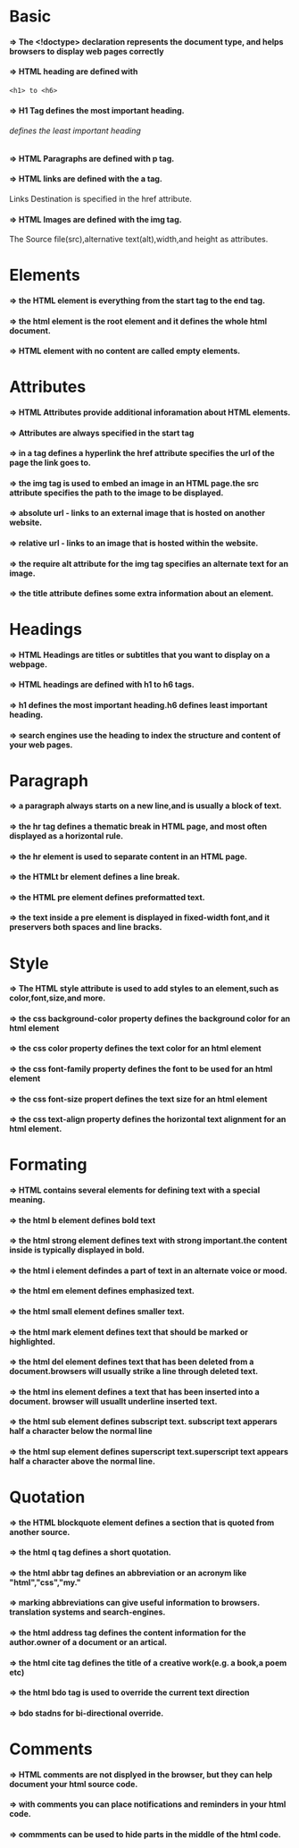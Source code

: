 # Basic

#### => The <!doctype> declaration represents the document type, and helps browsers to display web pages correctly

#### => HTML heading are defined with

```
<h1> to <h6>
```

#### => H1 Tag defines the most important heading.<h6> defines the least important heading

#### => HTML Paragraphs are defined with p tag.

#### => HTML links are defined with the a tag.

Links Destination is specified in the href attribute.

#### => HTML Images are defined with the img tag.

The Source file(src),alternative text(alt),width,and height as attributes.

# Elements

#### => the HTML element is everything from the start tag to the end tag.

#### => the html element is the root element and it defines the whole html document.

#### => HTML element with no content are called empty elements.

# Attributes

#### => HTML Attributes provide additional  inforamation about HTML elements.

#### => Attributes are always specified in the start tag

#### => in a tag defines a hyperlink the href attribute specifies the url of the page the link goes to.

#### => the img tag is used to embed an image in an HTML page.the src attribute specifies the path to the image to be displayed.

#### => absolute url - links to an external image that is hosted on another website.

#### => relative url - links to an image that is hosted within the website.

#### => the require alt attribute for the img tag specifies an alternate text for an image.

#### => the title attribute defines some extra information about an element.

# Headings
 
#### => HTML Headings are titles or subtitles that you want to display on a webpage.

#### => HTML headings are defined with h1 to h6 tags.

#### => h1 defines the most important heading.h6 defines least important heading.

#### => search engines use the heading to index the structure and content of your web pages.

# Paragraph

#### => a paragraph always starts on a new line,and is usually a block of text.

#### => the hr tag defines a thematic break in HTML page, and most often displayed as a horizontal rule.
 
#### => the hr element is used to separate content in an HTML page.

#### => the HTMLt br element defines a line break.

#### => the HTML pre element defines preformatted text.

#### => the text inside a pre element is displayed in fixed-width font,and it preservers both spaces and line bracks.

# Style

#### => The HTML style attribute is used to add styles to an element,such as color,font,size,and more.

#### => the css background-color property defines the background color for an html element

#### => the css color property defines the text color for an html element

#### => the css font-family property defines the font to be used for an html element

#### => the css font-size propert defines the text size for an html element

#### => the css text-align property defines the horizontal text alignment for an html element.

# Formating

#### => HTML contains several elements for defining text with a special meaning.

#### => the html b element defines bold text

#### => the html strong element defines text with strong important.the content inside is typically displayed in bold.

#### => the html i element defindes a part of text in an alternate voice or mood.

#### => the html em element defines emphasized text.

#### => the html small element defines smaller text.

#### => the html mark element defines text that should be marked or highlighted.

#### => the html del element defines text that has been deleted from a document.browsers will usually strike a line through deleted text.

#### => the html ins element defines a text that has been inserted into a document. browser will usuallt underline inserted text.

#### => the html sub element defines subscript text. subscript text apperars half a character below the normal line

#### => the html sup element defines superscript text.superscript text appears half a character above the normal line.

# Quotation

#### => the HTML blockquote element defines a section that is quoted from another source.

#### => the html q tag defines a short quotation.

#### => the html abbr tag defines an abbreviation or an acronym like "html","css","my."
#### => marking abbreviations can give useful information to browsers. translation systems and search-engines.

#### => the html address tag defines the content information for the author.owner of a document or an artical.

#### => the html cite tag defines the title of a creative work(e.g. a book,a poem etc)

#### => the html bdo tag is used to override the current text direction
#### => bdo stadns for bi-directional override.

# Comments

#### => HTML comments are not displyed in the browser, but they can help document your html source code.

#### => with comments you can place notifications and reminders in your html code.

#### => commments can be used to hide parts in the middle of the html code.